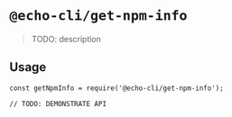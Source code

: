 # `@echo-cli/get-npm-info`

> TODO: description

## Usage

```
const getNpmInfo = require('@echo-cli/get-npm-info');

// TODO: DEMONSTRATE API
```
